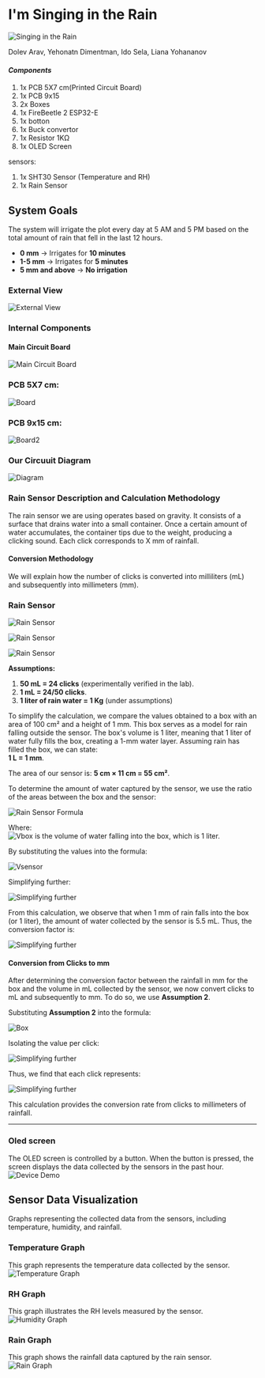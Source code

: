 
# I'm Singing in the Rain

![Singing in the Rain](G_converted.gif)


Dolev Arav, Yehonatn Dimentman, Ido Sela, Liana Yohananov

#### *Components*
1. 1x PCB  5X7 cm(Printed Circuit Board) 
2. 1x PCB 9x15
3. 2x Boxes 
4. 1x FireBeetle 2 ESP32-E
5. 1x botton 
6. 1x Buck convertor 
7. 1x Resistor 1KΩ 
8. 1x OLED Screen 
 
 sensors: 
1. 1x SHT30 Sensor (Temperature and RH)    
2. 1x Rain Sensor 

## System Goals  
The system will irrigate the plot every day at 5 AM and 5 PM based on the total amount of rain that fell in the last 12 hours.  

- **0 mm** → Irrigates for **10 minutes**  
- **1-5 mm** → Irrigates for **5 minutes**  
- **5 mm and above** → **No irrigation**  


### External View
![External View](External1.jpg)



### Internal Components
#### Main Circuit Board
![Main Circuit Board](main.jpg)

### PCB  5X7 cm:
![Board](p.jpg)

### PCB 9x15 cm:
![Board2](p2.jpg)



### Our Circuuit Diagram

![Diagram](Diagram.jpg)



### Rain Sensor Description and Calculation Methodology

The rain sensor we are using operates based on gravity. It consists of a surface that drains water into a small container. Once a certain amount of water accumulates, the container tips due to the weight, producing a clicking sound.
Each click corresponds to X mm of rainfall.

#### Conversion Methodology
We will explain how the number of clicks is converted into milliliters (mL) and subsequently into millimeters (mm).














### Rain Sensor 
![Rain Sensor](Ra.jpg)

![Rain Sensor](Rai.jpg)

![Rain Sensor](R.jpg)










**Assumptions:**
1. **50 mL = 24 clicks** (experimentally verified in the lab).
2. **1 mL = 24/50 clicks**.
3. **1 liter of rain water = 1 Kg** (under assumptions)

To simplify the calculation, we compare the values obtained to a box with an area of 100 cm² and a height of 1 mm. This box serves as a model for rain falling outside the sensor. The box's volume is 1 liter, meaning that 1 liter of water fully fills the box, creating a 1-mm water layer. Assuming rain has filled the box, we can state:  
**1 L = 1 mm**.

The area of our sensor is:
**5 cm × 11 cm = 55 cm²**.

To determine the amount of water captured by the sensor, we use the ratio of the areas between the box and the sensor:

![Rain Sensor Formula](1.png)




Where:  
![Vbox](2.png)
 is the volume of water falling into the box, which is 1 liter.

By substituting the values into the formula:


![Vsensor](3.png)

Simplifying further:

![Simplifying further](4.png)

From this calculation, we observe that when 1 mm of rain falls into the box (or 1 liter), the amount of water collected by the sensor is 5.5 mL. Thus, the conversion factor is:

![Simplifying further](5.png)

#### Conversion from Clicks to mm
After determining the conversion factor between the rainfall in mm for the box and the volume in mL collected by the sensor, we now convert clicks to mL and subsequently to mm. To do so, we use **Assumption 2**.

Substituting **Assumption 2** into the formula:

![Box](6.png)

Isolating the value per click:

![Simplifying further](new7.png)


Thus, we find that each click represents:

![Simplifying further](new8.png)

This calculation provides the conversion rate from clicks to millimeters of rainfall.

---




### Oled screen
The OLED screen is controlled by a button. When the button is pressed, the screen displays the data collected by the sensors in the past hour.
![Device Demo](vid_converted.gif)

## Sensor Data Visualization
Graphs representing the collected data from the sensors, including temperature, humidity, and rainfall.



### Temperature Graph
This graph represents the temperature data collected by the sensor.
![Temperature Graph](Temp.jpg)




### RH Graph
This graph illustrates the RH levels measured by the sensor.
![Humidity Graph](HR.jpg)





### Rain Graph
This graph shows the rainfall data captured by the rain sensor.
![Rain Graph](Rain.jpg)


